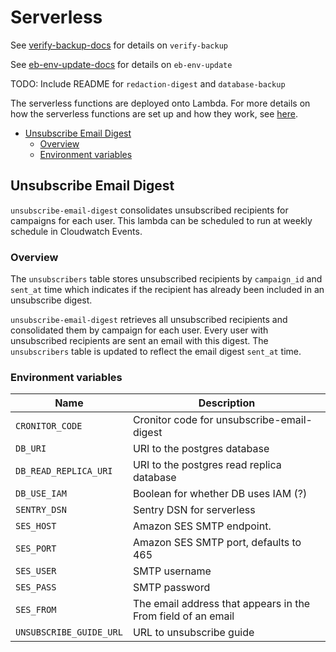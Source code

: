 # Serverless
See [verify-backup-docs](verify-backup/README.md) for details on `verify-backup`

See [eb-env-update-docs](eb-env-update/README.md) for details on `eb-env-update`

TODO: Include README for `redaction-digest` and `database-backup`

The serverless functions are deployed onto Lambda. For more details on how the serverless functions are set up and how they work, see [here](https://docs.google.com/document/d/1ZYvCKgQK5DhZAO1MkxF5le0nplHYVmi08MRWXia0UQw).

* [Unsubscribe Email Digest](#unsubscribe-email-digest)
    + [Overview](#overview)
    + [Environment variables](#environment-variables)

## Unsubscribe Email Digest
`unsubscribe-email-digest` consolidates unsubscribed recipients for campaigns for each user. This lambda can be scheduled to run at weekly schedule in Cloudwatch Events.

### Overview
The `unsubscribers` table stores unsubscribed recipients by `campaign_id` and `sent_at` time which indicates if the recipient has already been included in an unsubscribe digest. 

`unsubscribe-email-digest` retrieves all unsubscribed recipients and consolidated them by campaign for each user. Every user with unsubscribed recipients are sent an email with this digest. The `unsubscribers` table is updated to reflect the email digest `sent_at` time.

### Environment variables
| Name                    | Description                                                  |
|-------------------------|--------------------------------------------------------------|
| `CRONITOR_CODE`         | Cronitor code for unsubscribe-email-digest                   |
| `DB_URI`                | URI to the postgres database                                 |
| `DB_READ_REPLICA_URI`   | URI to the postgres read replica database                    |
| `DB_USE_IAM`            | Boolean for whether DB uses IAM (?)                          |
| `SENTRY_DSN`            | Sentry DSN for serverless                                    |
| `SES_HOST`              | Amazon SES SMTP endpoint.                                    |
| `SES_PORT`              | Amazon SES SMTP port, defaults to 465                        |
| `SES_USER`              | SMTP username                                                |
| `SES_PASS`              | SMTP password                                                |
| `SES_FROM`              | The email address that appears in the From field of an email |
| `UNSUBSCRIBE_GUIDE_URL` | URL to unsubscribe guide                                     |
